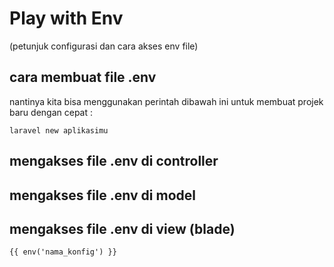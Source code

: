 # Play with Env

(petunjuk configurasi dan cara akses env file)

## cara membuat file .env

nantinya kita bisa menggunakan perintah dibawah ini untuk membuat projek baru dengan cepat :

```
laravel new aplikasimu
```

## mengakses file .env di controller
## mengakses file .env di model
## mengakses file .env di view (blade)

```
{{ env('nama_konfig') }}
```